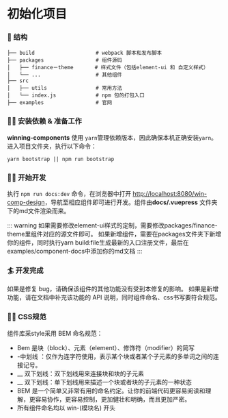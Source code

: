 # 初始化项目 

### 🚣 结构

```
├── build                    # webpack 脚本和发布脚本
├── packages                 # 组件源码
│   ├── finance－theme       # 样式文件（包括element-ui 和 自定义样式）
│   └── ...                  # 其他组件
├── src
│   ├── utils                # 常用方法
│   └── index.js             # npm 包的打包入口
├── examples                 # 官网
```

### 🏊‍♂️ 安装依赖 & 准备工作

**winning-components** 使用 ```yarn```管理依赖版本，因此确保本机正确安装```yarn```。进入项目文件夹，执行以下命令：

```js{4}
yarn bootstrap || npm run bootstrap
```

### 🏌️‍♂️ 开始开发

执行 ```npm run docs:dev``` 命令，在浏览器中打开 [http://localhost:8080/win-comp-design](http://localhost:8080/win-comp-design)，导航至相应组件即可进行开发。组件由**docs/.vuepress** 文件夹下的md文件渲染而来。

::: warning
如果需要修改element-ui样式的定制，需要修改packages/finance-theme里组件对应的源文件即可。
如果新增组件，需要在packages文件夹下新增你的组件，同时执行yarn build:file生成最新的入口注册文件，最后在examples/component-docs中添加你的md文档
:::

### 🏄 开发完成

如果是修复 bug，请确保该组件的其他功能没有受到本修复的影响。
如果是新增功能，请在文档中补充该功能的 API 说明，同时组件命名、css书写要符合规范。

### 🏋️‍♀️ CSS规范

组件库采style采用 BEM 命名规范：

- Bem 是块（block）、元素（element）、修饰符（modifier）的简写
- -中划线 ：仅作为连字符使用，表示某个块或者某个子元素的多单词之间的连接记号。
- __ 双下划线：双下划线用来连接块和块的子元素
- __ 双下划线：单下划线用来描述一个块或者块的子元素的一种状态
- BEM 是一个简单又非常有用的命名约定。让你的前端代码更容易阅读和理解，更容易协作，更容易控制，更加健壮和明确，而且更加严密。
- 所有组件命名均以 win-(模块名) 开头